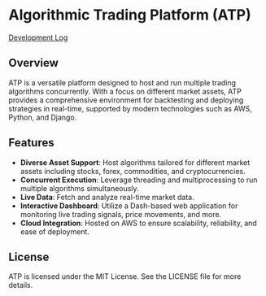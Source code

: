 # Algorithmic Trading Platform (ATP) 
[Development Log](https://potgon.notion.site/Development-Log-0a4f8373e7e8472f8203e4b1972906ca?pvs=4)
## Overview

ATP is a versatile platform designed to host and run multiple trading algorithms concurrently. With a focus on different market assets, ATP provides a comprehensive environment for backtesting and deploying strategies in real-time, supported by modern technologies such as AWS, Python, and Django.

## Features

- **Diverse Asset Support**: Host algorithms tailored for different market assets including stocks, forex, commodities, and cryptocurrencies.
- **Concurrent Execution**: Leverage threading and multiprocessing to run multiple algorithms simultaneously.
- **Live Data**: Fetch and analyze real-time market data.
- **Interactive Dashboard**: Utilize a Dash-based web application for monitoring live trading signals, price movements, and more.
- **Cloud Integration**: Hosted on AWS to ensure scalability, reliability, and ease of deployment.

## License
ATP is licensed under the MIT License. See the LICENSE file for more details.
